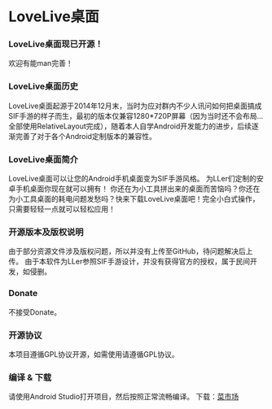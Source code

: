 # LoveLive桌面
### LoveLive桌面现已开源！
欢迎有能man完善！

### LoveLive桌面历史
LoveLive桌面起源于2014年12月末，当时为应对群内不少人讯问如何把桌面搞成SIF手游的样子而生，最初的版本仅兼容1280*720P屏幕（因为当时还不会布局...全部使用RelativeLayout完成），随着本人自学Android开发能力的进步，后续逐渐完善了对于各个Android定制版本的兼容性。

### LoveLive桌面简介
LoveLive桌面可以让您的Android手机桌面变为SIF手游风格。
为LLer们定制的安卓手机桌面你现在就可以拥有！
你还在为小工具拼出来的桌面而苦恼吗？你还在为小工具桌面的耗电问题发愁吗？快来下载LoveLive桌面吧！完全小白式操作，只需要轻轻一点就可以轻松应用！

### 开源版本及版权说明
由于部分资源文件涉及版权问题，所以并没有上传至GitHub，待问题解决后上传。
由于本软件为LLer参照SIF手游设计，并没有获得官方的授权，属于民间开发，如侵删。

### Donate
不接受Donate。

### 开源协议
本项目遵循GPL协议开源，如需使用请遵循GPL协议。

### 编译 & 下载
请使用Android Studio打开项目，然后按照正常流畅编译。
下载：[菜市场](https://www.coolapk.com/apk/17271)
